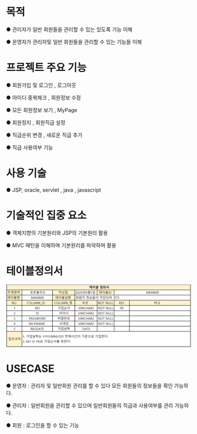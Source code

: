 # 목적
● 관리자가 일반 회원들을 관리할 수 있는 있도록 기능 이해

● 운영자가 관리자및 일반 회원들을 관리할 수 있는 기능들 이해 

# 프로젝트 주요 기능
● 회원가입 및 로그인 , 로그아웃 

● 아이디 중복체크 , 회원정보 수정

● 모든 회원정보 보기 , MyPage

● 회원정지 , 회원직급 설정

● 직급순위 변경 , 새로운 직급 추가 

● 직급 사용여부 기능

# 사용 기술 
● JSP, oracle, servlet , java , javascript

# 기술적인 집중 요소 
● 객체지향의 기본원리와 JSP의 기본원리 활용

● MVC 패턴을 이해하며 기본원리를 파악하며 활용

# 테이블정의서
![member.PNG](./readmeimg/member.PNG)



# USECASE

● 운영자 :
            관리자 및 일반회원 관리를 할 수 있다
            모든 회원들의 정보들을 확인 가능하다.

● 관리자 : 
            일반회원을 관리할 수 있으며 일반회원들의 직급과 사용여부를 관리 가능하다. 

● 회원 : 
            로그인을 할 수 있는 기능 

